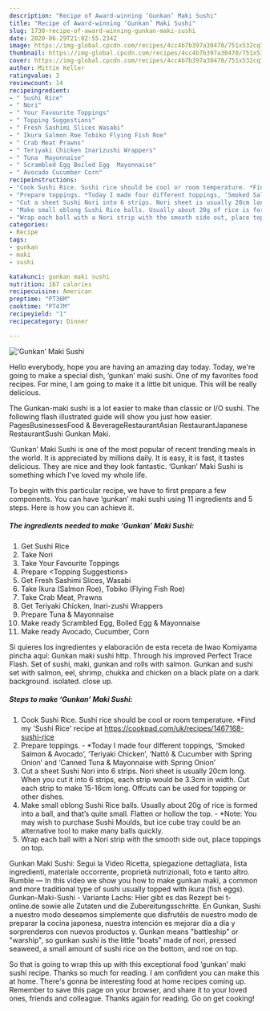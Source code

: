 ```yaml
---
description: "Recipe of Award-winning ‘Gunkan’ Maki Sushi"
title: "Recipe of Award-winning ‘Gunkan’ Maki Sushi"
slug: 1730-recipe-of-award-winning-gunkan-maki-sushi
date: 2020-06-29T21:02:55.234Z
image: https://img-global.cpcdn.com/recipes/4cc4b7b397a30470/751x532cq70/gunkan-maki-sushi-recipe-main-photo.jpg
thumbnail: https://img-global.cpcdn.com/recipes/4cc4b7b397a30470/751x532cq70/gunkan-maki-sushi-recipe-main-photo.jpg
cover: https://img-global.cpcdn.com/recipes/4cc4b7b397a30470/751x532cq70/gunkan-maki-sushi-recipe-main-photo.jpg
author: Mittie Keller
ratingvalue: 3
reviewcount: 14
recipeingredient:
- " Sushi Rice"
- " Nori"
- " Your Favourite Toppings"
- " Topping Suggestions"
- " Fresh Sashimi Slices Wasabi"
- " Ikura Salmon Roe Tobiko Flying Fish Roe"
- " Crab Meat Prawns"
- " Teriyaki Chicken Inarizushi Wrappers"
- " Tuna  Mayonnaise"
- " Scrambled Egg Boiled Egg  Mayonnaise"
- " Avocado Cucumber Corn"
recipeinstructions:
- "Cook Sushi Rice. Sushi rice should be cool or room temperature. *Find my &#39;Sushi Rice&#39; recipe at https://cookpad.com/uk/recipes/1467168-sushi-rice"
- "Prepare toppings. *Today I made four different toppings, ‘Smoked Salmon &amp; Avocado’, ‘Teriyaki Chicken’, ‘Nattō &amp; Cucumber with Spring Onion’ and ‘Canned Tuna &amp; Mayonnaise with Spring Onion’"
- "Cut a sheet Sushi Nori into 6 strips. Nori sheet is usually 20cm long. When you cut it into 6 strips, each strip would be 3.3cm in width. Cut each strip to make 15-16cm long. Offcuts can be used for topping or other dishes."
- "Make small oblong Sushi Rice balls. Usually about 20g of rice is formed into a ball, and that’s quite small. Flatten or hollow the top. *Note: You may wish to purchase Sushi Moulds, but ice cube tray could be an alternative tool to make many balls quickly."
- "Wrap each ball with a Nori strip with the smooth side out, place toppings on top."
categories:
- Recipe
tags:
- gunkan
- maki
- sushi

katakunci: gunkan maki sushi 
nutrition: 167 calories
recipecuisine: American
preptime: "PT36M"
cooktime: "PT47M"
recipeyield: "1"
recipecategory: Dinner

---
```



![‘Gunkan’ Maki Sushi](https://img-global.cpcdn.com/recipes/4cc4b7b397a30470/751x532cq70/gunkan-maki-sushi-recipe-main-photo.jpg)

Hello everybody, hope you are having an amazing day today. Today, we're going to make a special dish, ‘gunkan’ maki sushi. One of my favorites food recipes. For mine, I am going to make it a little bit unique. This will be really delicious.

The Gunkan-maki sushi is a lot easier to make than classic or I/O sushi. The following flash illustrated guide will show you just how easier. PagesBusinessesFood &amp; BeverageRestaurantAsian RestaurantJapanese RestaurantSushi Gunkan Maki.

‘Gunkan’ Maki Sushi is one of the most popular of recent trending meals in the world. It is appreciated by millions daily. It is easy, it is fast, it tastes delicious. They are nice and they look fantastic. ‘Gunkan’ Maki Sushi is something which I've loved my whole life.


To begin with this particular recipe, we have to first prepare a few components. You can have ‘gunkan’ maki sushi using 11 ingredients and 5 steps. Here is how you can achieve it.

<!--inarticleads1-->

##### The ingredients needed to make ‘Gunkan’ Maki Sushi:

1. Get  Sushi Rice
1. Take  Nori
1. Take  Your Favourite Toppings
1. Prepare  &lt;Topping Suggestions&gt;
1. Get  Fresh Sashimi Slices, Wasabi
1. Take  Ikura (Salmon Roe), Tobiko (Flying Fish Roe)
1. Take  Crab Meat, Prawns
1. Get  Teriyaki Chicken, Inari-zushi Wrappers
1. Prepare  Tuna &amp; Mayonnaise
1. Make ready  Scrambled Egg, Boiled Egg &amp; Mayonnaise
1. Make ready  Avocado, Cucumber, Corn


Si quieres los ingredientes y elaboración de esta receta de Iwao Komiyama pincha aquí: Gunkan maki sushi http. Through his improved Perfect Trace Flash. Set of sushi, maki, gunkan and rolls with salmon. Gunkan and sushi set with salmon, eel, shrimp, chukka and chicken on a black plate on a dark background. isolated. close up. 

<!--inarticleads2-->

##### Steps to make ‘Gunkan’ Maki Sushi:

1. Cook Sushi Rice. Sushi rice should be cool or room temperature. *Find my &#39;Sushi Rice&#39; recipe at https://cookpad.com/uk/recipes/1467168-sushi-rice
1. Prepare toppings. - *Today I made four different toppings, ‘Smoked Salmon &amp; Avocado’, ‘Teriyaki Chicken’, ‘Nattō &amp; Cucumber with Spring Onion’ and ‘Canned Tuna &amp; Mayonnaise with Spring Onion’
1. Cut a sheet Sushi Nori into 6 strips. Nori sheet is usually 20cm long. When you cut it into 6 strips, each strip would be 3.3cm in width. Cut each strip to make 15-16cm long. Offcuts can be used for topping or other dishes.
1. Make small oblong Sushi Rice balls. Usually about 20g of rice is formed into a ball, and that’s quite small. Flatten or hollow the top. - *Note: You may wish to purchase Sushi Moulds, but ice cube tray could be an alternative tool to make many balls quickly.
1. Wrap each ball with a Nori strip with the smooth side out, place toppings on top.


Gunkan Maki Sushi: Segui la Video Ricetta, spiegazione dettagliata, lista ingredienti, materiale occorrente, proprietà nutrizionali, foto e tanto altro. Rumble — In this video we show you how to make gunkan maki, a common and more traditional type of sushi usually topped with ikura (fish eggs). Gunkan-Maki-Sushi - Variante Lachs: Hier gibt es das Rezept bei t-online.de sowie alle Zutaten und die Zubereitungsschritte. En Gunkan, Sushi a nuestro modo deseamos simplemente que disfrutéis de nuestro modo de preparar la cocina japonesa, nuestra intención es mejorar día a día y sorprenderos con nuevos productos y. Gunkan means &#34;battleship&#34; or &#34;warship&#34;, so gunkan sushi is the little &#34;boats&#34; made of nori, pressed seaweed, a small amount of sushi rice on the bottom, and roe on top. 

So that is going to wrap this up with this exceptional food ‘gunkan’ maki sushi recipe. Thanks so much for reading. I am confident you can make this at home. There's gonna be interesting food at home recipes coming up. Remember to save this page on your browser, and share it to your loved ones, friends and colleague. Thanks again for reading. Go on get cooking!
